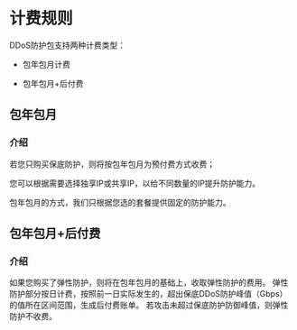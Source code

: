 # 计费规则

DDoS防护包支持两种计费类型：

* 包年包月计费

* 包年包月+后付费

## 包年包月
### 介绍
若您只购买保底防护，则将按包年包月为预付费方式收费；

您可以根据需要选择独享IP或共享IP，以给不同数量的IP提升防护能力。

包年包月的方式，我们只根据您选的套餐提供固定的防护能力。



## 包年包月+后付费
### 介绍
如果您购买了弹性防护，则将在包年包月的基础上，收取弹性防护的费用。
弹性防护部分按日计费，按照前一日实际发生的，超出保底DDoS防护峰值（Gbps）的值所在区间范围，生成后付费账单。
若攻击未超过保底防护防御峰值，则弹性防护不收费。
